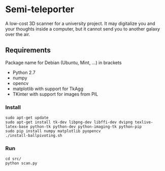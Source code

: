 # Semi-teleporter

A low-cost 3D scanner for a university project. 
It may digitalize you and your thoughts inside a computer, but it cannot send you
to another galaxy over the air.

## Requirements

Package name for Debian (Ubuntu, Mint, ...) in brackets

* Python 2.7 
* numpy 
* opencv
* matplotlib with support for TkAgg
* TKinter with support for images from PIL

### Install

    sudo apt-get update
    sudo apt-get install tk-dev libpng-dev libffi-dev dvipng texlive-latex-base python-tk python-dev python-imaging-tk python-pip
    sudo pip install numpy matplotlib pyopencv
    ./install-ballpivoting.sh

### Run

    cd src/
    python scan.py
